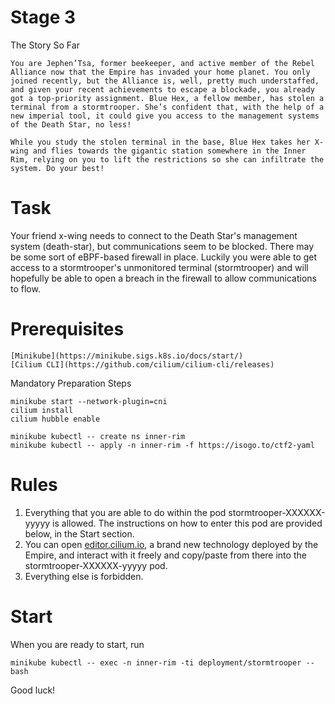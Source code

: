 # Stage 3
The Story So Far

    You are Jephen’Tsa, former beekeeper, and active member of the Rebel Alliance now that the Empire has invaded your home planet. You only joined recently, but the Alliance is, well, pretty much understaffed, and given your recent achievements to escape a blockade, you already got a top-priority assignment. Blue Hex, a fellow member, has stolen a terminal from a stormtrooper. She’s confident that, with the help of a new imperial tool, it could give you access to the management systems of the Death Star, no less!

    While you study the stolen terminal in the base, Blue Hex takes her X-wing and flies towards the gigantic station somewhere in the Inner Rim, relying on you to lift the restrictions so she can infiltrate the system. Do your best!

# Task

Your friend x-wing needs to connect to the Death Star's management system (death-star), but communications seem to be blocked. There may be some sort of eBPF-based firewall in place. Luckily you were able to get access to a stormtrooper's unmonitored terminal (stormtrooper) and will hopefully be able to open a breach in the firewall to allow communications to flow.

# Prerequisites

    [Minikube](https://minikube.sigs.k8s.io/docs/start/)
    [Cilium CLI](https://github.com/cilium/cilium-cli/releases)

Mandatory Preparation Steps
```
minikube start --network-plugin=cni
cilium install
cilium hubble enable
```
```
minikube kubectl -- create ns inner-rim
minikube kubectl -- apply -n inner-rim -f https://isogo.to/ctf2-yaml
```

# Rules

1. Everything that you are able to do within the pod stormtrooper-XXXXXX-yyyyy is allowed. The instructions on how to enter this pod are provided below, in the Start section.
2. You can open [editor.cilium.io](https://editor.cilium.io), a brand new technology deployed by the Empire, and interact with it freely and copy/paste from there into the stormtrooper-XXXXXX-yyyyy pod.
3. Everything else is forbidden.

# Start

When you are ready to start, run

`minikube kubectl -- exec -n inner-rim -ti deployment/stormtrooper -- bash`

Good luck!
